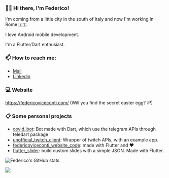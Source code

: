 ### 🧑‍💻 Hi there, I'm Federico!

I'm coming from a little city in the south of Italy and now I'm working in Rome 🇮🇹.

I love Android mobile development.

I'm a Flutter/Dart enthusiast.

### 📫 How to reach me: 

- [Mail](mailto:viceconti.federico@gmail.com)
- [Linkedin](https://www.linkedin.com/in/federicoviceconti/)

### 💻 Website 

https://federicoviceconti.com/ (Will you find the secret easter egg? :P)

### 📋 Some personal projects

- [covid_bot](https://github.com/federicoviceconti/covid_bot): Bot made with Dart, which use the telegram APIs through teledart package
- [unofficial_twitch_client](https://github.com/federicoviceconti/unofficial_twitch_client_flutter): Wrapper of twitch APIs, with an example app.
- [federicoviceconti_website_code](https://github.com/federicoviceconti/federicoviceconti_website_code): made with Flutter and ❤️
- [flutter_slider](https://github.com/federicoviceconti/flutter_slider): build custom slides with a simple JSON. Made with Flutter.

![Federico's GitHub stats](https://github-readme-stats.vercel.app/api?username=federicoviceconti&count_private=true)

![](https://komarev.com/ghpvc/?username=federicoviceconti&color=blue&label=PROFILE+VIEWS)
